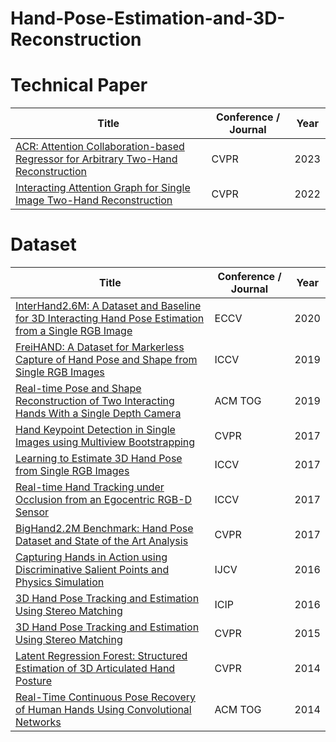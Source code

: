 # Hand-Pose-Estimation-and-3D-Reconstruction
# Technical Paper
| Title                                                      | Conference / Journal                                                      | Year  |
| ------------------------------------------------------------ | -------------------------------- | ---------- |
| [ACR: Attention Collaboration-based Regressor for Arbitrary Two-Hand Reconstruction](https://arxiv.org/abs/2303.05938) | CVPR | 2023 |
| [Interacting Attention Graph for Single Image Two-Hand Reconstruction](https://arxiv.org/abs/2203.09364) | CVPR | 2022 |

# Dataset
| Title                                                      | Conference / Journal                                                      | Year  |
| ------------------------------------------------------------ | -------------------------------- | ---------- |
| [InterHand2.6M: A Dataset and Baseline for 3D Interacting Hand Pose Estimation from a Single RGB Image](https://arxiv.org/abs/2008.09309) | ECCV | 2020 |
| [FreiHAND: A Dataset for Markerless Capture of Hand Pose and Shape from Single RGB Images](https://arxiv.org/abs/1909.04349) | ICCV | 2019 |
| [Real-time Pose and Shape Reconstruction of Two Interacting Hands With a Single Depth Camera](https://arxiv.org/abs/2106.08059) | ACM TOG | 2019 |
| [Hand Keypoint Detection in Single Images using Multiview Bootstrapping](https://arxiv.org/abs/1704.07809) | CVPR | 2017 |
| [Learning to Estimate 3D Hand Pose from Single RGB Images](https://arxiv.org/abs/1705.01389) | ICCV | 2017 |
| [Real-time Hand Tracking under Occlusion from an Egocentric RGB-D Sensor](https://arxiv.org/abs/1704.02201) | ICCV | 2017 |
| [BigHand2.2M Benchmark: Hand Pose Dataset and State of the Art Analysis](https://openaccess.thecvf.com/content_cvpr_2017/papers/Yuan_BigHand2.2M_Benchmark_Hand_CVPR_2017_paper.pdf) | CVPR | 2017 |
| [Capturing Hands in Action using Discriminative Salient Points and Physics Simulation](https://arxiv.org/abs/1506.02178) | IJCV | 2016 |
| [3D Hand Pose Tracking and Estimation Using Stereo Matching](https://arxiv.org/abs/1610.07214) | ICIP | 2016 |
| [3D Hand Pose Tracking and Estimation Using Stereo Matching]() | CVPR | 2015 |
| [Latent Regression Forest: Structured Estimation of 3D Articulated Hand Posture](https://openaccess.thecvf.com/content_cvpr_2014/papers/Tang_Latent_Regression_Forest_2014_CVPR_paper.pdf) | CVPR | 2014 |
| [Real-Time Continuous Pose Recovery of Human Hands Using Convolutional Networks](https://dl.acm.org/doi/10.1145/2629500) | ACM TOG | 2014 |

